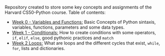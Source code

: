 Repository created to store some key concepts and assignments of the Harvard CS50-Python course. Table of contents:

- [Week 0 - Variables and Functions:](Week%200%20Variables) Basic Concepts of Python sintaxis, variables, functions, parameters and some data types.
- [Week 1 - Conditionals:](Week%201%20Conditionals) How to create conditions with some operators, `if`, `elif`, `else`, good pythonic practices and `match`
- [Week 2 Loops:](Week%202%20Loops) What are loops and the different cycles that exist, `while`, `for`, lists and dictionaries.
